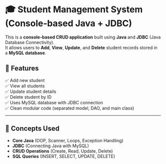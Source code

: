 # 🎓 Student Management System (Console-based Java + JDBC)

This is a **console-based CRUD application** built using **Java** and **JDBC** (Java Database Connectivity).  
It allows users to **Add**, **View**, **Update**, and **Delete** student records stored in a **MySQL database**.

## 🚀 Features

✅ Add new student  
✅ View all students  
✅ Update student details  
✅ Delete student by ID  
✅ Uses MySQL database with JDBC connection  
✅ Clean modular code (separated model, DAO, and main class)

---
## 🧠 Concepts Used

- **Core Java** (OOP, Scanner, Loops, Exception Handling)  
- **JDBC** (Connecting Java with MySQL)  
- **CRUD Operations** (Create, Read, Update, Delete)  
- **SQL Queries** (INSERT, SELECT, UPDATE, DELETE)
